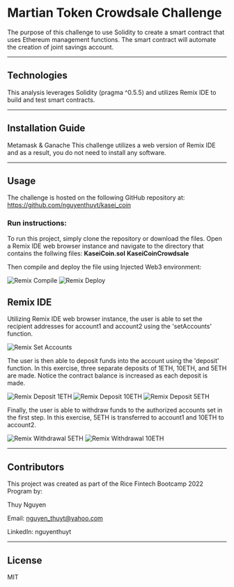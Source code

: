 # Martian Token Crowdsale Challenge

The purpose of this challenge to use Solidity to create a smart contract that uses Ethereum management functions. The smart contract will automate the creation of joint savings account.

    
---

## Technologies

This analysis leverages Solidity (pragma ^0.5.5) and utilizes Remix IDE to build and test smart contracts.

---

## Installation Guide

Metamask & Ganache
This challenge utilizes a web version of Remix IDE and as a result, you do not need to install any software.

---

## Usage
The challenge is hosted on the following GitHub repository at: https://github.com/nguyenthuyt/kasei_coin   

### **Run instructions:**
To run this project, simply clone the repository or download the files. Open a Remix IDE web browser instance and navigate to the directory that contains the follwing files:
**KaseiCoin.sol**
**KaseiCoinCrowdsale**

Then compile and deploy the file using Injected Web3 environment:

![Remix Compile](Execution_Results/compile.PNG)
![Remix Deploy](Execution_Results/deploy.PNG)

## Remix IDE

Utilizing Remix IDE web browser instance, the user is able to set the recipient addresses for account1 and account2 using the 'setAccounts' function. 

![Remix Set Accounts](Execution_Results/01_Set_Accounts.PNG)

The user is then able to deposit funds into the account using the 'deposit' function. In this exercise, three separate deposits of 1ETH, 10ETH, and 5ETH are made. Notice the contract balance is increased as each deposit is made.

![Remix Deposit 1ETH](Execution_Results/02a_Deposit_1_ETH.PNG)
![Remix Deposit 10ETH](Execution_Results/02b_Deposit_10_ETH.PNG)
![Remix Deposit 5ETH](Execution_Results/02c_Deposit_5_ETH.PNG)

Finally, the user is able to withdraw funds to the authorized accounts set in the first step. In this exercise, 5ETH is transferred to account1 and 10ETH to account2.

![Remix Withdrawal 5ETH](Execution_Results/03a_account_one_withdrawal_5ETH.PNG)
![Remix Withdrawal 10ETH](Execution_Results/03b_account_two_withdrawal_10ETH.PNG)




---

## Contributors

This project was created as part of the Rice Fintech Bootcamp 2022 Program by:

Thuy Nguyen

Email: nguyen_thuyt@yahoo.com

LinkedIn: nguyenthuyt



---

## License

MIT




